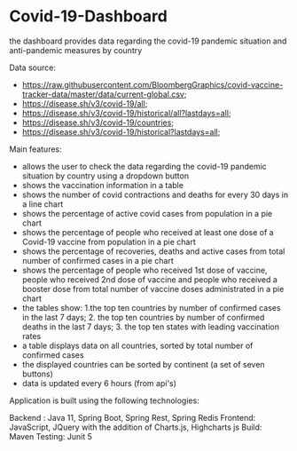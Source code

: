 # Covid-19-Dashboard
the dashboard provides data regarding the covid-19  pandemic situation and anti-pandemic measures by country 

Data source:

- https://raw.githubusercontent.com/BloombergGraphics/covid-vaccine-tracker-data/master/data/current-global.csv;
- https://disease.sh/v3/covid-19/all;
- https://disease.sh/v3/covid-19/historical/all?lastdays=all;
- https://disease.sh/v3/covid-19/countries;
- https://disease.sh/v3/covid-19/historical?lastdays=all;

Main features:

- allows the user to check the data regarding the covid-19 pandemic situation by country using a dropdown button
- shows the vaccination information in a table
- shows the number of covid contractions and deaths for every 30 days in a line chart
- shows the percentage of active covid cases from population in a pie chart
- shows the percentage of people who received at least one dose of a Covid-19 vaccine from population in a pie chart
- shows the percentage of recoveries, deaths and active cases from total number of confirmed cases in a pie chart
- shows the percentage of people who received 1st dose of vaccine, people who received 2nd dose of vaccine and people who received a booster dose from total number of vaccine doses administrated in a pie chart
- the tables show: 1.the top ten countries by number of confirmed cases in the last 7 days; 2. the top ten countries by number of confirmed deaths in the last 7 days; 3. the top ten states with leading vaccination rates
- a table displays data on all countries, sorted by total number of confirmed cases
- the displayed countries can be sorted by continent (a set of seven buttons)
- data is updated every 6 hours (from api's)


Application is built using the following technologies:

Backend : Java 11, Spring Boot, Spring Rest, Spring Redis
Frontend: JavaScript, JQuery with the addition of Charts.js, Highcharts js
Build: Maven
Testing: Junit 5

